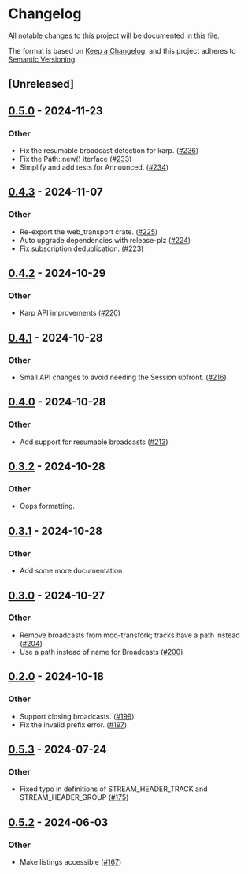 # Changelog
All notable changes to this project will be documented in this file.

The format is based on [Keep a Changelog](https://keepachangelog.com/en/1.0.0/),
and this project adheres to [Semantic Versioning](https://semver.org/spec/v2.0.0.html).

## [Unreleased]

## [0.5.0](https://github.com/kixelated/moq-rs/compare/moq-transfork-v0.4.3...moq-transfork-v0.5.0) - 2024-11-23

### Other

- Fix the resumable broadcast detection for karp. ([#236](https://github.com/kixelated/moq-rs/pull/236))
- Fix the Path::new() iterface ([#233](https://github.com/kixelated/moq-rs/pull/233))
- Simplify and add tests for Announced. ([#234](https://github.com/kixelated/moq-rs/pull/234))

## [0.4.3](https://github.com/kixelated/moq-rs/compare/moq-transfork-v0.4.2...moq-transfork-v0.4.3) - 2024-11-07

### Other

- Re-export the web_transport crate. ([#225](https://github.com/kixelated/moq-rs/pull/225))
- Auto upgrade dependencies with release-plz ([#224](https://github.com/kixelated/moq-rs/pull/224))
- Fix subscription deduplication. ([#223](https://github.com/kixelated/moq-rs/pull/223))

## [0.4.2](https://github.com/kixelated/moq-rs/compare/moq-transfork-v0.4.1...moq-transfork-v0.4.2) - 2024-10-29

### Other

- Karp API improvements ([#220](https://github.com/kixelated/moq-rs/pull/220))

## [0.4.1](https://github.com/kixelated/moq-rs/compare/moq-transfork-v0.4.0...moq-transfork-v0.4.1) - 2024-10-28

### Other

- Small API changes to avoid needing the Session upfront. ([#216](https://github.com/kixelated/moq-rs/pull/216))

## [0.4.0](https://github.com/kixelated/moq-rs/compare/moq-transfork-v0.3.2...moq-transfork-v0.4.0) - 2024-10-28

### Other

- Add support for resumable broadcasts ([#213](https://github.com/kixelated/moq-rs/pull/213))

## [0.3.2](https://github.com/kixelated/moq-rs/compare/moq-transfork-v0.3.1...moq-transfork-v0.3.2) - 2024-10-28

### Other

- Oops formatting.

## [0.3.1](https://github.com/kixelated/moq-rs/compare/moq-transfork-v0.3.0...moq-transfork-v0.3.1) - 2024-10-28

### Other

- Add some more documentation

## [0.3.0](https://github.com/kixelated/moq-rs/compare/moq-transfork-v0.2.0...moq-transfork-v0.3.0) - 2024-10-27

### Other

- Remove broadcasts from moq-transfork; tracks have a path instead ([#204](https://github.com/kixelated/moq-rs/pull/204))
- Use a path instead of name for Broadcasts ([#200](https://github.com/kixelated/moq-rs/pull/200))

## [0.2.0](https://github.com/kixelated/moq-rs/compare/moq-transfork-v0.1.0...moq-transfork-v0.2.0) - 2024-10-18

### Other

- Support closing broadcasts. ([#199](https://github.com/kixelated/moq-rs/pull/199))
- Fix the invalid prefix error. ([#197](https://github.com/kixelated/moq-rs/pull/197))

## [0.5.3](https://github.com/kixelated/moq-rs/compare/moq-transport-v0.5.2...moq-transport-v0.5.3) - 2024-07-24

### Other
- Fixed typo in definitions of STREAM_HEADER_TRACK and STREAM_HEADER_GROUP ([#175](https://github.com/kixelated/moq-rs/pull/175))

## [0.5.2](https://github.com/kixelated/moq-rs/compare/moq-transport-v0.5.1...moq-transport-v0.5.2) - 2024-06-03

### Other
- Make listings accessible ([#167](https://github.com/kixelated/moq-rs/pull/167))
